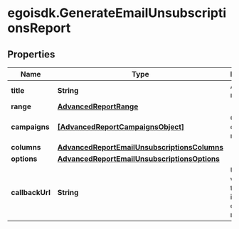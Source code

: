 # egoisdk.GenerateEmailUnsubscriptionsReport

## Properties

Name | Type | Description | Notes
------------ | ------------- | ------------- | -------------
**title** | **String** | Advanced report title | 
**range** | [**AdvancedReportRange**](AdvancedReportRange.md) |  | 
**campaigns** | [**[AdvancedReportCampaignsObject]**](AdvancedReportCampaignsObject.md) | Campaigns of the report | 
**columns** | [**AdvancedReportEmailUnsubscriptionsColumns**](AdvancedReportEmailUnsubscriptionsColumns.md) |  | 
**options** | [**AdvancedReportEmailUnsubscriptionsOptions**](AdvancedReportEmailUnsubscriptionsOptions.md) |  | 
**callbackUrl** | **String** | URL which will receive the information of the report | [optional] 



